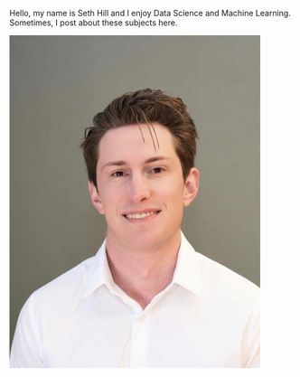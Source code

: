Hello, my name is Seth Hill and I enjoy Data Science and Machine Learning. Sometimes, I post about these subjects here. 

![](images/Headshot_resized.JPG)




